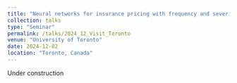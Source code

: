```yaml
---
title: "Neural networks for insurance pricing with frequency and severity data: a benchmark study from data preprocessing to technical tariff"
collection: talks
type: "Seminar"
permalink: /talks/2024_12_Visit_Toronto
venue: "University of Toronto"
date: 2024-12-02
location: "Toronto, Canada"
---
```


Under construction